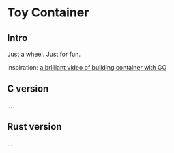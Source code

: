 # Toy Container

## Intro

Just a wheel. Just for fun.

inspiration: [a brilliant video of building container with GO](https://www.youtube.com/watch?v=8fi7uSYlOdc)

## C version

...

## Rust version

...
